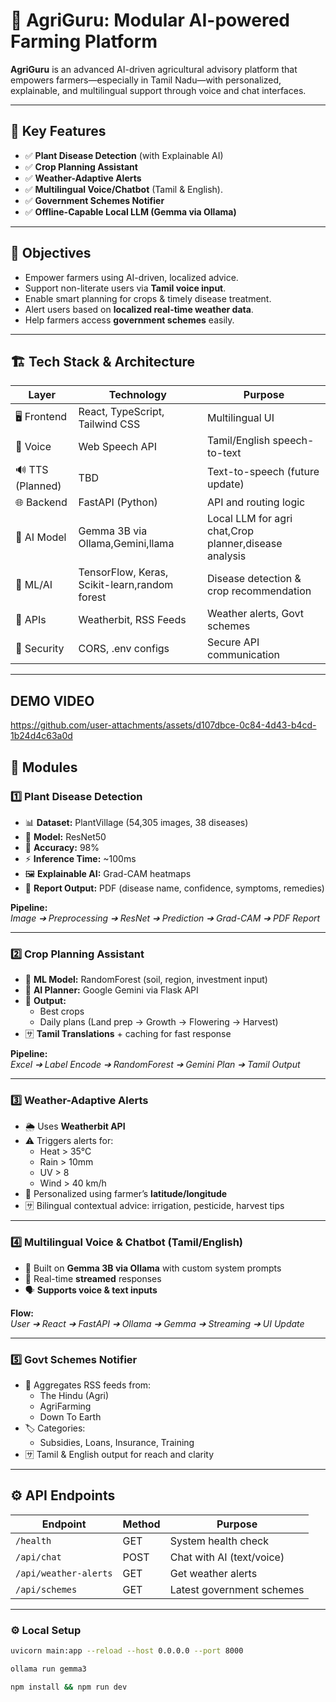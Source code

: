 # 🌾 AgriGuru: Modular AI-powered Farming Platform

**AgriGuru** is an advanced AI-driven agricultural advisory platform that empowers farmers—especially in Tamil Nadu—with personalized, explainable, and multilingual support through voice and chat interfaces.

---

## 🚀 Key Features

- ✅ **Plant Disease Detection** (with Explainable AI)
- ✅ **Crop Planning Assistant**
- ✅ **Weather-Adaptive Alerts**
- ✅ **Multilingual Voice/Chatbot** (Tamil & English).
- ✅ **Government Schemes Notifier**
- ✅ **Offline-Capable Local LLM (Gemma via Ollama)**

---

## 🎯 Objectives

- Empower farmers using AI-driven, localized advice.
- Support non-literate users via **Tamil voice input**.
- Enable smart planning for crops & timely disease treatment.
- Alert users based on **localized real-time weather data**.
- Help farmers access **government schemes** easily.

---

## 🏗️ Tech Stack & Architecture

| Layer         | Technology                            | Purpose                                              |
|---------------|----------------------------------------|------------------------------------------------------|
| 🖥️ Frontend    | React, TypeScript, Tailwind CSS        | Multilingual UI                                      |
| 🎤 Voice       | Web Speech API                         | Tamil/English speech-to-text                         |
| 🔊 TTS (Planned)| TBD                                   | Text-to-speech (future update)                      |
| 🌐 Backend     | FastAPI (Python)                       | API and routing logic                                |
| 🤖 AI Model    | Gemma 3B via Ollama,Gemini,llama       | Local LLM for agri chat,Crop planner,disease analysis         |
| 🧠 ML/AI       | TensorFlow, Keras, Scikit-learn,random forest        | Disease detection & crop recommendation              |
| 📡 APIs        | Weatherbit, RSS Feeds                  | Weather alerts, Govt schemes                         |
| 🔐 Security    | CORS, .env configs                     | Secure API communication                             |

---

## DEMO VIDEO
https://github.com/user-attachments/assets/d107dbce-0c84-4d43-b4cd-1b24d4c63a0d

## 🌿 Modules

### 1️⃣ Plant Disease Detection

- 📊 **Dataset:** PlantVillage (54,305 images, 38 diseases)  
- 🧬 **Model:** ResNet50  
- 🎯 **Accuracy:** 98%  
- ⚡ **Inference Time:** ~100ms  
- 🖼️ **Explainable AI:** Grad-CAM heatmaps  
- 📄 **Report Output:** PDF (disease name, confidence, symptoms, remedies)  

**Pipeline:**  
_Image ➔ Preprocessing ➔ ResNet ➔ Prediction ➔ Grad-CAM ➔ PDF Report_

---

### 2️⃣ Crop Planning Assistant

- 🎯 **ML Model:** RandomForest (soil, region, investment input)
- 🤖 **AI Planner:** Google Gemini via Flask API
- 📝 **Output:** 
  - Best crops
  - Daily plans (Land prep → Growth → Flowering → Harvest)
- 🈂️ **Tamil Translations** + caching for fast response

**Pipeline:**  
_Excel ➔ Label Encode ➔ RandomForest ➔ Gemini Plan ➔ Tamil Output_

---

### 3️⃣ Weather-Adaptive Alerts

- 🌦️ Uses **Weatherbit API**
- ⚠️ Triggers alerts for:
  - Heat > 35°C
  - Rain > 10mm
  - UV > 8
  - Wind > 40 km/h
- 📍 Personalized using farmer’s **latitude/longitude**
- 🈂️ Bilingual contextual advice: irrigation, pesticide, harvest tips

---

### 4️⃣ Multilingual Voice & Chatbot (Tamil/English)

- 💬 Built on **Gemma 3B via Ollama** with custom system prompts
- 🔁 Real-time **streamed** responses
- 🗣️ **Supports voice & text inputs**

**Flow:**  
_User ➔ React ➔ FastAPI ➔ Ollama ➔ Gemma ➔ Streaming ➔ UI Update_

---

### 5️⃣ Govt Schemes Notifier

- 📡 Aggregates RSS feeds from:
  - The Hindu (Agri)
  - AgriFarming
  - Down To Earth
- 🏷️ Categories:
  - Subsidies, Loans, Insurance, Training
- 🈂️ Tamil & English output for reach and clarity

---

## ⚙️ API Endpoints

| Endpoint             | Method | Purpose                        |
|----------------------|--------|--------------------------------|
| `/health`            | GET    | System health check            |
| `/api/chat`          | POST   | Chat with AI (text/voice)      |
| `/api/weather-alerts`| GET    | Get weather alerts             |
| `/api/schemes`       | GET    | Latest government schemes      |

---


### ⚙️ Local Setup

```bash
uvicorn main:app --reload --host 0.0.0.0 --port 8000
```
```bash
ollama run gemma3
```
```bash
npm install && npm run dev
```

